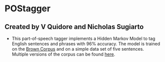 # POStagger
## Created by V Quidore and Nicholas Sugiarto

- This part-of-speech tagger implements a Hidden Markov Model to tag English sentences and phrases with 96% accuracy. The model is trained on the [Brown Corpus](https://en.wikipedia.org/wiki/Brown_Corpus) and on a simple data set of five sentences. Multiple versions of the corpus can be found [here](http://www.sls.hawaii.edu/bley-vroman/brown_corpus.html). 
